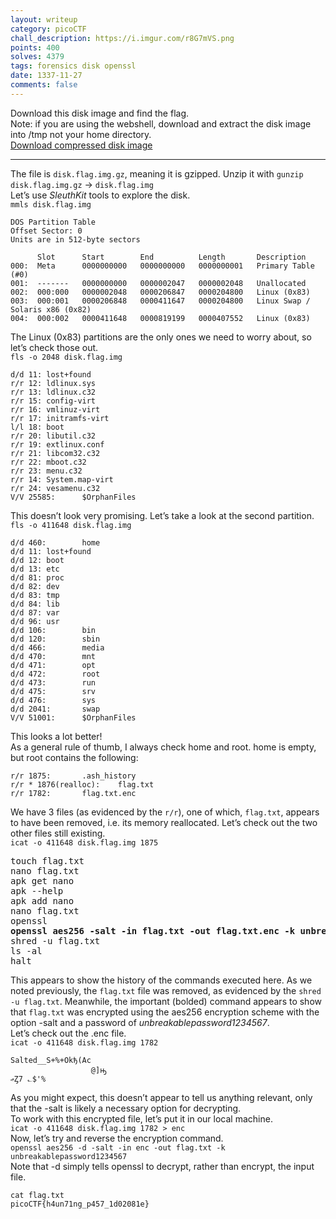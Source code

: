 ```yaml
---
layout: writeup
category: picoCTF
chall_description: https://i.imgur.com/r8G7mVS.png
points: 400
solves: 4379
tags: forensics disk openssl
date: 1337-11-27
comments: false
---
```


Download this disk image and find the flag.  
Note: if you are using the webshell, download and extract the disk image into /tmp not your home directory.  
[Download compressed disk image](https://github.com/Nightxade/ctf-writeups/tree/master/assets/CTFs/picoCTF/orchiddisk.img.gz)  

---

The file is `disk.flag.img.gz`, meaning it is gzipped. Unzip it with `gunzip disk.flag.img.gz` → `disk.flag.img`  
Let’s use *SleuthKit* tools to explore the disk.  
`mmls disk.flag.img`  
```
DOS Partition Table
Offset Sector: 0
Units are in 512-byte sectors

      Slot      Start        End          Length       Description
000:  Meta      0000000000   0000000000   0000000001   Primary Table (#0)
001:  -------   0000000000   0000002047   0000002048   Unallocated
002:  000:000   0000002048   0000206847   0000204800   Linux (0x83)
003:  000:001   0000206848   0000411647   0000204800   Linux Swap / Solaris x86 (0x82)
004:  000:002   0000411648   0000819199   0000407552   Linux (0x83)

```
The Linux (0x83) partitions are the only ones we need to worry about, so let’s check those out.  
`fls -o 2048 disk.flag.img`  
```
d/d 11: lost+found
r/r 12: ldlinux.sys
r/r 13: ldlinux.c32
r/r 15: config-virt
r/r 16: vmlinuz-virt
r/r 17: initramfs-virt
l/l 18: boot
r/r 20: libutil.c32
r/r 19: extlinux.conf
r/r 21: libcom32.c32
r/r 22: mboot.c32
r/r 23: menu.c32
r/r 14: System.map-virt
r/r 24: vesamenu.c32
V/V 25585:      $OrphanFiles
```

This doesn’t look very promising. Let’s take a look at the second partition.  
`fls -o 411648 disk.flag.img`  
```
d/d 460:        home
d/d 11: lost+found
d/d 12: boot
d/d 13: etc
d/d 81: proc
d/d 82: dev
d/d 83: tmp
d/d 84: lib
d/d 87: var
d/d 96: usr
d/d 106:        bin
d/d 120:        sbin
d/d 466:        media
d/d 470:        mnt
d/d 471:        opt
d/d 472:        root
d/d 473:        run
d/d 475:        srv
d/d 476:        sys
d/d 2041:       swap
V/V 51001:      $OrphanFiles
```

This looks a lot better!  
As a general rule of thumb, I always check home and root. home is empty, but root contains the following:  
```
r/r 1875:       .ash_history
r/r * 1876(realloc):    flag.txt
r/r 1782:       flag.txt.enc
```


We have 3 files (as evidenced by the `r/r`), one of which, `flag.txt`, appears to have been removed, i.e. its memory reallocated. Let’s check out the two other files still existing.  
`icat -o 411648 disk.flag.img 1875`  
<pre>
touch flag.txt
nano flag.txt 
apk get nano
apk --help
apk add nano
nano flag.txt 
openssl
<b>openssl aes256 -salt -in flag.txt -out flag.txt.enc -k unbreakablepassword1234567</b>
shred -u flag.txt
ls -al
halt
</pre>

This appears to show the history of the commands executed here. As we noted previously, the `flag.txt` file was removed, as evidenced by the `shred -u flag.txt`. Meanwhile, the important (bolded) command appears to show that `flag.txt` was encrypted using the aes256 encryption scheme with the option -salt and a password of *unbreakablepassword1234567*.  
Let’s check out the .enc file.  
`icat -o 411648 disk.flag.img 1782`  
```
Salted__S+%+Okђ(Ac
                  @]ԣ
ޢȤ7 ؎$'%
```

As you might expect, this doesn’t appear to tell us anything relevant, only that the -salt is likely a necessary option for decrypting.  
To work with this encrypted file, let’s put it in our local machine.  
`icat -o 411648 disk.flag.img 1782 > enc`  
Now, let’s try and reverse the encryption command.  
`openssl aes256 -d -salt -in enc -out flag.txt -k unbreakablepassword1234567`  
Note that -d simply tells openssl to decrypt, rather than encrypt, the input file.  


<pre 
  class="command-line" 
  data-prompt="kali@kali $" 
  data-output="2"
><code class="language-bash">cat flag.txt
picoCTF{h4un71ng_p457_1d02081e}</code>
</pre>